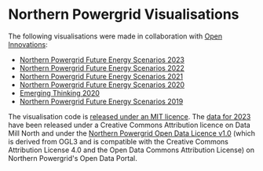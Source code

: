 # Northern Powergrid Visualisations

The following visualisations were made in collaboration with [Open Innovations](https://open-innovations.org/):

* [Northern Powergrid Future Energy Scenarios 2023](https://odileeds.github.io/northern-powergrid/2023-DFES/)
* [Northern Powergrid Future Energy Scenarios 2022](https://odileeds.github.io/northern-powergrid/2022-DFES/)
* [Northern Powergrid Future Energy Scenarios 2021](https://odileeds.github.io/northern-powergrid/2021-DFES/)
* [Northern Powergrid Future Energy Scenarios 2020](https://odileeds.github.io/northern-powergrid/2020-DFES/)
* [Emerging Thinking 2020](https://odileeds.github.io/northern-powergrid/2020-emerging-thinking/)
* [Northern Powergrid Future Energy Scenarios 2019](https://odileeds.github.io/northern-powergrid/2019-DFES/)

The visualisation code is [released under an MIT licence](LICENSE). The [data for 2023](https://datamillnorth.org/dataset/2j7lm/northern-powergrid-dfes-2023) have been released under a Creative Commons Attribution licence on Data Mill North and under the [Northern Powergrid Open Data Licence v1.0](https://northernpowergrid.opendatasoft.com/explore/dataset/northern-powergrid-dfes/information/?disjunctive.licence_area&disjunctive.scenario_name&disjunctive.output_parameter&disjunctive.substation_name) (which is derived from OGL3 and is compatible with the Creative Commons Attribution License 4.0 and the Open Data Commons Attribution License) on Northern Powergrid's Open Data Portal.
